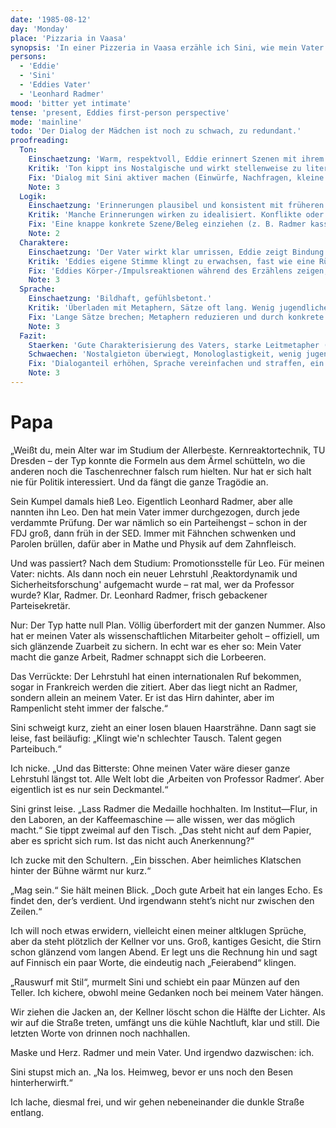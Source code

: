```yaml
---
date: '1985-08-12'
day: 'Monday'
place: 'Pizzaria in Vaasa'
synopsis: 'In einer Pizzeria in Vaasa erzähle ich Sini, wie mein Vater das Hirn hinter Professor Radmer war, während der Parteimann die Lorbeeren kassierte – Talent gegen Parteibuch. Als der Kellner Feierabend macht, tragen wir Maske und Herz hinaus in die klare Nacht.'
persons:
  - 'Eddie'
  - 'Sini'
  - 'Eddies Vater'
  - 'Leonhard Radmer'
mood: 'bitter yet intimate'
tense: 'present, Eddies first-person perspective'
mode: 'mainline'
todo: 'Der Dialog der Mädchen ist noch zu schwach, zu redundant.'
proofreading:
  Ton:
    Einschaetzung: 'Warm, respektvoll, Eddie erinnert Szenen mit ihrem Vater.'
    Kritik: 'Ton kippt ins Nostalgische und wirkt stellenweise zu literarisch. Die jugendliche Direktheit tritt zurück.'
    Fix: 'Dialog mit Sini aktiver machen (Einwürfe, Nachfragen, kleine Stiche); 2–3 überhöhte Formulierungen erden; jugendliche Direktheit stärken (kürzere Sätze, klare Verben).'
    Note: 3
  Logik:
    Einschaetzung: 'Erinnerungen plausibel und konsistent mit früheren Passagen.'
    Kritik: 'Manche Erinnerungen wirken zu idealisiert. Konflikte oder Ambivalenzen fehlen.'
    Fix: 'Eine knappe konkrete Szene/Beleg einziehen (z. B. Radmer kassiert Applaus, Vater korrigiert hinter der Bühne); ein Ambivalenzmoment beim Vater andeuten; Feierabend-/Zeitmarker schärfen.'
    Note: 2
  Charaktere:
    Einschaetzung: 'Der Vater wirkt klar umrissen, Eddie zeigt Bindung und Respekt.'
    Kritik: 'Eddies eigene Stimme klingt zu erwachsen, fast wie eine Rückschau aus späterer Perspektive.'
    Fix: 'Eddies Körper-/Impulsreaktionen während des Erzählens zeigen; Sini mit 2–3 Reaktionsminiaturen (Blick, Spruch, Geste) präsenter machen; beim Vater eine kleine Schattenseite (Erschöpfung/Strenge) setzen.'
    Note: 3
  Sprache:
    Einschaetzung: 'Bildhaft, gefühlsbetont.'
    Kritik: 'Überladen mit Metaphern, Sätze oft lang. Wenig jugendliche Einfachheit oder Spontaneität.'
    Fix: 'Lange Sätze brechen; Metaphern reduzieren und durch konkrete Sinneseindrücke (Raum, Geruch, Geräusche) ersetzen; wiederholte Formeln straffen.'
    Note: 3
  Fazit:
    Staerken: 'Gute Charakterisierung des Vaters, starke Leitmetapher (Maske/Herz), intimes Setting mit ruhigem Ausklang.'
    Schwaechen: 'Nostalgieton überwiegt, Monologlastigkeit, wenig jugendliche Direktheit.'
    Fix: 'Dialoganteil erhöhen, Sprache vereinfachen und straffen, ein Ambivalenzdetail zum Vater ergänzen, prägnante Zeit-/Raummarker setzen.'
    Note: 3
---
```


# Papa

„Weißt du, mein Alter war im Studium der Allerbeste. Kernreaktortechnik, TU
Dresden – der Typ konnte die Formeln aus dem Ärmel schütteln, wo die anderen
noch die Taschenrechner falsch rum hielten. Nur hat er sich halt nie für Politik
interessiert. Und da fängt die ganze Tragödie an.

Sein Kumpel damals hieß Leo. Eigentlich Leonhard Radmer, aber alle nannten ihn
Leo. Den hat mein Vater immer durchgezogen, durch jede verdammte Prüfung. Der
war nämlich so ein Parteihengst – schon in der FDJ groß, dann früh in der SED.
Immer mit Fähnchen schwenken und Parolen brüllen, dafür aber in Mathe und Physik
auf dem Zahnfleisch.

Und was passiert? Nach dem Studium: Promotionsstelle für Leo. Für meinen Vater:
nichts. Als dann noch ein neuer Lehrstuhl ‚Reaktordynamik und
Sicherheitsforschung' aufgemacht wurde – rat mal, wer da Professor wurde? Klar,
Radmer. Dr. Leonhard Radmer, frisch gebackener Parteisekretär.

Nur: Der Typ hatte null Plan. Völlig überfordert mit der ganzen Nummer. Also hat
er meinen Vater als wissenschaftlichen Mitarbeiter geholt – offiziell, um sich
glänzende Zuarbeit zu sichern. In echt war es eher so: Mein Vater macht die
ganze Arbeit, Radmer schnappt sich die Lorbeeren.

Das Verrückte: Der Lehrstuhl hat einen internationalen Ruf bekommen, sogar in
Frankreich werden die zitiert. Aber das liegt nicht an Radmer, sondern allein an
meinem Vater. Er ist das Hirn dahinter, aber im Rampenlicht steht immer der
falsche.“

Sini schweigt kurz, zieht an einer losen blauen Haarsträhne. Dann sagt sie
leise, fast beiläufig: „Klingt wie'n schlechter Tausch. Talent gegen
Parteibuch.“

Ich nicke. „Und das Bitterste: Ohne meinen Vater wäre dieser ganze Lehrstuhl
längst tot. Alle Welt lobt die ‚Arbeiten von Professor Radmer‘. Aber eigentlich
ist es nur sein Deckmantel.“

Sini grinst leise. „Lass Radmer die Medaille hochhalten. Im Institut—Flur, in
den Laboren, an der Kaffeemaschine — alle wissen, wer das möglich macht.“ Sie
tippt zweimal auf den Tisch. „Das steht nicht auf dem Papier, aber es spricht
sich rum. Ist das nicht auch Anerkennung?“

Ich zucke mit den Schultern. „Ein bisschen. Aber heimliches Klatschen hinter der
Bühne wärmt nur kurz.“

„Mag sein.“ Sie hält meinen Blick. „Doch gute Arbeit hat ein langes Echo. Es
findet den, der’s verdient. Und irgendwann steht’s nicht nur zwischen den
Zeilen.“

Ich will noch etwas erwidern, vielleicht einen meiner altklugen Sprüche, aber da
steht plötzlich der Kellner vor uns. Groß, kantiges Gesicht, die Stirn schon
glänzend vom langen Abend. Er legt uns die Rechnung hin und sagt auf Finnisch
ein paar Worte, die eindeutig nach „Feierabend“ klingen.

„Rauswurf mit Stil“, murmelt Sini und schiebt ein paar Münzen auf den Teller.
Ich kichere, obwohl meine Gedanken noch bei meinem Vater hängen.

Wir ziehen die Jacken an, der Kellner löscht schon die Hälfte der Lichter. Als
wir auf die Straße treten, umfängt uns die kühle Nachtluft, klar und still. Die
letzten Worte von drinnen noch nachhallen.

Maske und Herz. Radmer und mein Vater. Und irgendwo dazwischen: ich.

Sini stupst mich an. „Na los. Heimweg, bevor er uns noch den Besen
hinterherwirft.“

Ich lache, diesmal frei, und wir gehen nebeneinander die dunkle Straße entlang.
